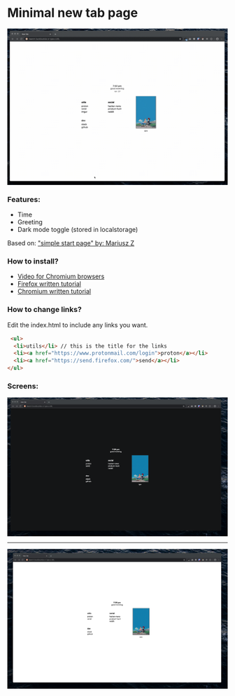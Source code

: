 # Minimal new tab page
<img align='center' src='assets/demo.gif'></img>

### Features: 
- Time
- Greeting
- Dark mode toggle (stored in localstorage)

Based on: ["simple start page" by: Mariusz Z](https://stpg.tk/guides/basic-startpage)
### How to install?
- [Video for Chromium browsers](https://vimeo.com/436572024)
- [Firefox written tutorial](https://support.mozilla.org/en-US/questions/1251199)
- [Chromium written tutorial](https://developer.chrome.com/extensions/override)

### How to change links?
Edit the index.html to include any links you want.

```html
 <ul>
  <li>utils</li> // this is the title for the links 
  <li><a href="https://www.protonmail.com/login">proton</a></li>
  <li><a href="https://send.firefox.com/">send</a></li>
</ul>
```

### Screens:
<img align='center' src='assets/dark.png'></img>
<hr>
<img align='center' src='assets/light.png'></img>

